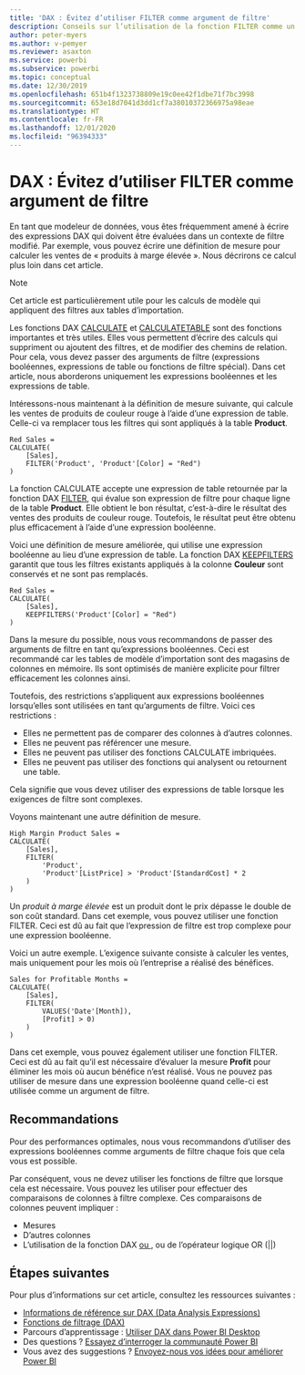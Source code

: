 ```yaml
---
title: 'DAX : Évitez d’utiliser FILTER comme argument de filtre'
description: Conseils sur l’utilisation de la fonction FILTER comme un argument de filtre.
author: peter-myers
ms.author: v-pemyer
ms.reviewer: asaxton
ms.service: powerbi
ms.subservice: powerbi
ms.topic: conceptual
ms.date: 12/30/2019
ms.openlocfilehash: 651b4f1323738809e19c0ee42f1dbe71f7bc3998
ms.sourcegitcommit: 653e18d7041d3dd1cf7a38010372366975a98eae
ms.translationtype: HT
ms.contentlocale: fr-FR
ms.lasthandoff: 12/01/2020
ms.locfileid: "96394333"
---
```

# <a name="dax-avoid-using-filter-as-a-filter-argument"></a>DAX : Évitez d’utiliser FILTER comme argument de filtre

En tant que modeleur de données, vous êtes fréquemment amené à écrire des expressions DAX qui doivent être évaluées dans un contexte de filtre modifié. Par exemple, vous pouvez écrire une définition de mesure pour calculer les ventes de « produits à marge élevée ». Nous décrirons ce calcul plus loin dans cet article.

> [!NOTE]
> Cet article est particulièrement utile pour les calculs de modèle qui appliquent des filtres aux tables d’importation.

Les fonctions DAX [CALCULATE](/dax/calculate-function-dax) et [CALCULATETABLE](/dax/calculatetable-function-dax) sont des fonctions importantes et très utiles. Elles vous permettent d’écrire des calculs qui suppriment ou ajoutent des filtres, et de modifier des chemins de relation. Pour cela, vous devez passer des arguments de filtre (expressions booléennes, expressions de table ou fonctions de filtre spécial). Dans cet article, nous aborderons uniquement les expressions booléennes et les expressions de table.

Intéressons-nous maintenant à la définition de mesure suivante, qui calcule les ventes de produits de couleur rouge à l’aide d’une expression de table. Celle-ci va remplacer tous les filtres qui sont appliqués à la table **Product**.

```dax
Red Sales =
CALCULATE(
    [Sales],
    FILTER('Product', 'Product'[Color] = "Red")
)
```

La fonction CALCULATE accepte une expression de table retournée par la fonction DAX [FILTER](/dax/filter-function-dax), qui évalue son expression de filtre pour chaque ligne de la table **Product**. Elle obtient le bon résultat, c’est-à-dire le résultat des ventes des produits de couleur rouge. Toutefois, le résultat peut être obtenu plus efficacement à l’aide d’une expression booléenne.

Voici une définition de mesure améliorée, qui utilise une expression booléenne au lieu d’une expression de table. La fonction DAX [KEEPFILTERS](/dax/keepfilters-function-dax) garantit que tous les filtres existants appliqués à la colonne **Couleur** sont conservés et ne sont pas remplacés.

```dax
Red Sales =
CALCULATE(
    [Sales],
    KEEPFILTERS('Product'[Color] = "Red")
)
```

Dans la mesure du possible, nous vous recommandons de passer des arguments de filtre en tant qu’expressions booléennes. Ceci est recommandé car les tables de modèle d’importation sont des magasins de colonnes en mémoire. Ils sont optimisés de manière explicite pour filtrer efficacement les colonnes ainsi.

Toutefois, des restrictions s’appliquent aux expressions booléennes lorsqu’elles sont utilisées en tant qu’arguments de filtre. Voici ces restrictions :

- Elles ne permettent pas de comparer des colonnes à d’autres colonnes.
- Elles ne peuvent pas référencer une mesure.
- Elles ne peuvent pas utiliser des fonctions CALCULATE imbriquées.
- Elles ne peuvent pas utiliser des fonctions qui analysent ou retournent une table.

Cela signifie que vous devez utiliser des expressions de table lorsque les exigences de filtre sont complexes.

Voyons maintenant une autre définition de mesure.

```dax
High Margin Product Sales =
CALCULATE(
    [Sales],
    FILTER(
        'Product',
        'Product'[ListPrice] > 'Product'[StandardCost] * 2
    )
)
```

Un _produit à marge élevée_ est un produit dont le prix dépasse le double de son coût standard. Dans cet exemple, vous pouvez utiliser une fonction FILTER. Ceci est dû au fait que l’expression de filtre est trop complexe pour une expression booléenne.

Voici un autre exemple. L’exigence suivante consiste à calculer les ventes, mais uniquement pour les mois où l’entreprise a réalisé des bénéfices.

```dax
Sales for Profitable Months =
CALCULATE(
    [Sales],
    FILTER(
        VALUES('Date'[Month]),
        [Profit] > 0)
    )
)
```

Dans cet exemple, vous pouvez également utiliser une fonction FILTER. Ceci est dû au fait qu’il est nécessaire d’évaluer la mesure **Profit** pour éliminer les mois où aucun bénéfice n’est réalisé. Vous ne pouvez pas utiliser de mesure dans une expression booléenne quand celle-ci est utilisée comme un argument de filtre.

## <a name="recommendations"></a>Recommandations

Pour des performances optimales, nous vous recommandons d’utiliser des expressions booléennes comme arguments de filtre chaque fois que cela vous est possible.

Par conséquent, vous ne devez utiliser les fonctions de filtre que lorsque cela est nécessaire. Vous pouvez les utiliser pour effectuer des comparaisons de colonnes à filtre complexe. Ces comparaisons de colonnes peuvent impliquer :

- Mesures
- D’autres colonnes
- L’utilisation de la fonction DAX [ ou ](/dax/or-function-dax), ou de l’opérateur logique OR (||)

## <a name="next-steps"></a>Étapes suivantes

Pour plus d’informations sur cet article, consultez les ressources suivantes :

- [Informations de référence sur DAX (Data Analysis Expressions)](/dax/)
- [Fonctions de filtrage (DAX)](/dax/filter-function-dax)
- Parcours d’apprentissage : [Utiliser DAX dans Power BI Desktop](/learn/paths/dax-power-bi/)
- Des questions ? [Essayez d’interroger la communauté Power BI](https://community.powerbi.com/)
- Vous avez des suggestions ? [Envoyez-nous vos idées pour améliorer Power BI](https://ideas.powerbi.com)